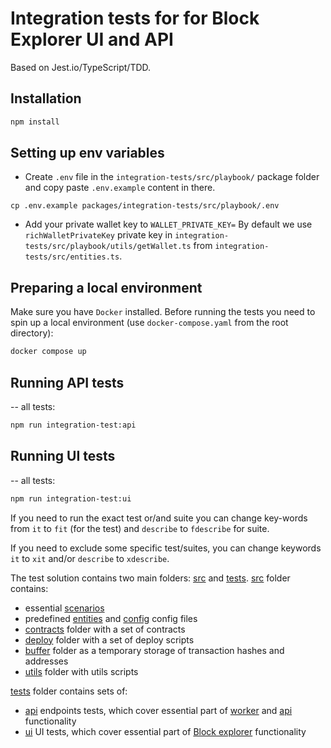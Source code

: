 # Integration tests for for Block Explorer UI and API

Based on Jest.io/TypeScript/TDD.

## Installation

```bash
npm install
```

## Setting up env variables

- Create `.env` file in the `integration-tests/src/playbook/` package folder and copy paste `.env.example` content in there.
```
cp .env.example packages/integration-tests/src/playbook/.env
```

- Add your private wallet key to `WALLET_PRIVATE_KEY=` By default we use `richWalletPrivateKey` private key in `integration-tests/src/playbook/utils/getWallet.ts` from `integration-tests/src/entities.ts`. 

## Preparing a local environment

Make sure you have `Docker` installed. Before running the tests you need to spin up a local environment (use `docker-compose.yaml` from the root directory):
```bash
docker compose up
```

## Running API tests
--
all tests:

```bash
npm run integration-test:api 
```
## Running UI tests
--
all tests:

```bash
npm run integration-test:ui 
```

If you need to run the exact test or/and suite you can change 
key-words from `it` to `fit` (for the test) and `describe` to `fdescribe` for suite.

If you need to exclude some specific test/suites, you can change keywords `it` to `xit` and/or
`describe` to `xdescribe`.

The test solution contains two main folders: [src](./src) and [tests](./tests).
[src](./src) folder contains: 
- essential [scenarios](./src/playbook/scenarios/)
- predefined [entities](./src/entities.ts) and [config](./src/config.ts) config files
- [contracts](./src/playbook/contracts/) folder with a set of contracts
- [deploy](./src/playbook/deploy/) folder with a set of deploy scripts
- [buffer](./src/playbook/buffer/) folder as a temporary storage of transaction hashes and addresses 
- [utils](./src/playbook/utils/) folder with utils scripts

[tests](./tests) folder contains sets of:
- [api](./tests/api/) endpoints tests, which cover essential part of [worker](../packages/worker/) and [api](../packages/api/) functionality
- [ui](./tests/ui/) UI tests, which cover essential part of [Block explorer](../packages/app/) functionality
